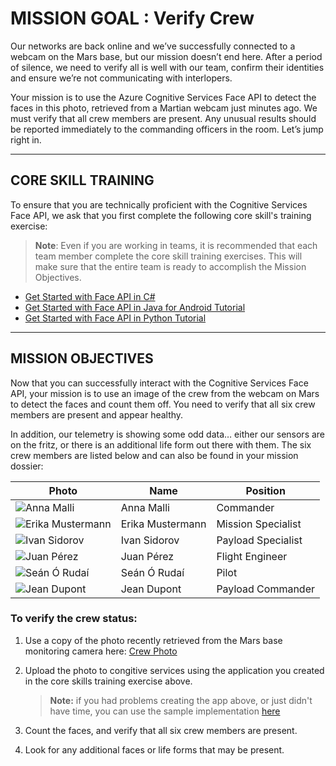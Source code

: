 # MISSION GOAL : Verify Crew

Our networks are back online and we’ve successfully connected to a webcam on the Mars base, but our mission doesn’t end here. After a period of silence, we need to verify all is well with our team, confirm their identities and ensure we’re not communicating with interlopers.

Your mission is to use the Azure Cognitive Services Face API to detect the faces in this photo, retrieved from a Martian webcam just minutes ago. We must verify that all crew members are present. Any unusual results should be reported immediately to the commanding officers in the room. Let’s jump right in.

____ 

## CORE SKILL TRAINING

To ensure that you are technically proficient with the Cognitive Services Face API, we ask that you first complete the following core skill's training exercise:

> **Note**: Even if you are working in teams, it is recommended that each team member complete the core skill training exercises.  This will make sure that the entire team is ready to accomplish the Mission Objectives. 

* <a target="_blank" href="https://www.microsoft.com/cognitive-services/en-us/face-api/documentation/Tutorials/FaceAPIinCSharpTutorial">Get Started with Face API in C#</a>
* <a target="_blank" href="https://www.microsoft.com/cognitive-services/en-us/face-api/documentation/Tutorials/FaceAPIinJavaForAndroidTutorial">Get Started with Face API in Java for Android Tutorial</a>
* <a target="_blank" href="https://www.microsoft.com/cognitive-services/en-us/face-api/documentation/Tutorials/FaceAPIinPythonTutorial">Get Started with Face API in Python Tutorial</a>

____

## MISSION OBJECTIVES

Now that you can successfully interact with the Cognitive Services Face API, your mission is to use an image of the crew from the webcam on Mars to detect the faces and count them off. You need to verify that all six crew members are present and appear healthy. 

In addition, our telemetry is showing some odd data… either our sensors are on the fritz, or there is an additional life form out there with them. The six crew members are listed below and can also be found in your mission dossier:

| Photo | Name | Position | 
| --- | --- | --- |
| ![Anna Malli](images/AnnaMalli.jpg) | Anna Malli | Commander | 
| ![Erika Mustermann](images/ErikaMustermann.jpg) | Erika Mustermann | Mission Specialist |
| ![Ivan Sidorov](images/IvanSidorov.jpg) |Ivan Sidorov | Payload Specialist |
| ![Juan Pérez](images/JuanPerez.jpg) | Juan Pérez | Flight Engineer |
| ![Seán Ó Rudaí](images/SeanORudai.jpg) | Seán Ó Rudaí | Pilot |
| ![Jean Dupont](images/JeanDupont.jpg) | Jean Dupont | Payload Commander |

### To verify the crew status:

1. Use a copy of the photo recently retrieved from the Mars base monitoring camera here: [Crew Photo](images/CrewPhoto.jpg)

1. Upload the photo to congitive services using the application you created in the core skills training exercise above.

    > **Note:** if you had problems creating the app above, or just didn't have time, you can use the sample implementation <a target="_blank" href="https://www.microsoft.com/cognitive-services/en-us/face-api">here</a>

1. Count the faces, and verify that all six crew members are present.

1. Look for any additional faces or life forms that may be present.

